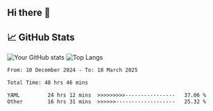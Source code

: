 ## Hi there 👋

## 📈 GitHub Stats
![Your GitHub stats](https://github-readme-stats.vercel.app/api?username=pcanham&show_icons=true&theme=radical&rank_icon=github)
![Top Langs](https://github-readme-stats.vercel.app/api/top-langs/?username=pcanham&theme=radical)


<!-- TECHNOLOGIES:START -->
<!-- TECHNOLOGIES:END -->

<!--START_SECTION:waka-->

```txt
From: 10 December 2024 - To: 18 March 2025

Total Time: 48 hrs 46 mins

YAML         24 hrs 12 mins  >>>>>>>>>----------------   37.06 %
Other        16 hrs 31 mins  >>>>>>-------------------   25.32 %
```

<!--END_SECTION:waka-->

